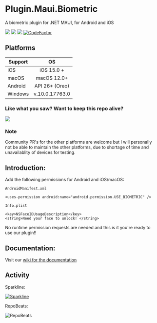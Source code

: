 # Plugin.Maui.Biometric

A biometric plugin for .NET MAUI, for Android and iOS 

<div>
   <a href="https://www.nuget.org/packages/Plugin.Maui.Biometric"><img src="https://img.shields.io/nuget/v/Plugin.Maui.Biometric?color=blue&logo=nuget"></a>
   <a href="https://www.nuget.org/packages/Plugin.Maui.Biometric"><img src="https://img.shields.io/nuget/dt/Plugin.Maui.Biometric.svg"></a>
   <a href="./LICENSE"><img src="https://img.shields.io/github/license/freakyali/plugin.maui.biometric"></a>
   <a href="https://www.codefactor.io/repository/github/freakyali/plugin.maui.biometric"><img src="https://www.codefactor.io/repository/github/freakyali/plugin.maui.biometric/badge" alt="CodeFactor" /></a>   
</div>


## Platforms

| Support       | OS            |
| ------------- |:-------------:|
| iOS             | iOS 15.0 + |
| macOS    | macOS 12.0+|
| Android    | API 26+ (Oreo) | 
| Windows    | v.10.0.17763.0 |


### Like what you saw? Want to keep this repo alive?
[![](https://miro.medium.com/max/600/0*wrBJU05A3BULKcWA.gif)](https://www.buymeacoffee.com/FreakyAli)

### Note

Community PR's for the other platforms are welcome but I will personally not be able to maintain the other platforms, due to shortage of time and unavailablity of devices for testing.

## Introduction:

Add the following permissions for Android and iOS/macOS:

`AndroidManifest.xml`

    <uses-permission android:name="android.permission.USE_BIOMETRIC" />

`Info.plist`

    <key>NSFaceIDUsageDescription</key>
    <string>Need your face to unlock! </string>

No runtime permission requests are needed and this is it you're ready to use our plugin!!

## Documentation: 

Visit our [wiki for the documentation](https://github.com/FreakyAli/Plugin.Maui.Biometric/wiki)

## Activity 

Sparkline: 

[![Sparkline](https://stars.medv.io/FreakyAli/Plugin.Maui.Biometric.svg)](https://stars.medv.io/FreakyAli/Plugin.Maui.Biometric)

RepoBeats:

![RepoBeats](https://repobeats.axiom.co/api/embed/e3f0038f99b974cafcd3c67b7d90e1d55c17a2c8.svg "Repobeats analytics image")
